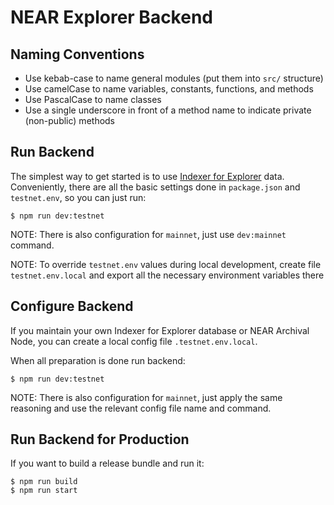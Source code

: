 # NEAR Explorer Backend

## Naming Conventions

-   Use kebab-case to name general modules (put them into `src/` structure)
-   Use camelCase to name variables, constants, functions, and methods
-   Use PascalCase to name classes
-   Use a single underscore in front of a method name to indicate private (non-public) methods

## Run Backend

The simplest way to get started is to use [Indexer for Explorer](https://github.com/near/near-indexer-for-explorer) data.
Conveniently, there are all the basic settings done in `package.json` and `testnet.env`, so you can just run:

```
$ npm run dev:testnet
```

NOTE: There is also configuration for `mainnet`, just use `dev:mainnet` command.

NOTE: To override `testnet.env` values during local development, create file `testnet.env.local` and export all the necessary environment variables there

## Configure Backend

If you maintain your own Indexer for Explorer database or NEAR Archival Node, you can create a local config file `.testnet.env.local`.

When all preparation is done run backend:

```
$ npm run dev:testnet
```

NOTE: There is also configuration for `mainnet`, just apply the same reasoning and use the relevant config file name and command.

## Run Backend for Production

If you want to build a release bundle and run it:

```
$ npm run build
$ npm run start
```
